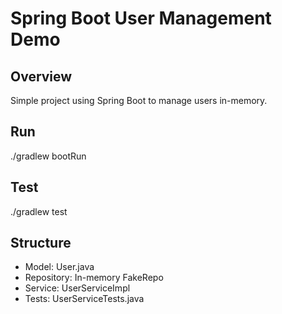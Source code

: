 # Spring Boot User Management Demo

## Overview
Simple project using Spring Boot to manage users in-memory.

## Run
./gradlew bootRun

## Test
./gradlew test

## Structure
- Model: User.java
- Repository: In-memory FakeRepo
- Service: UserServiceImpl
- Tests: UserServiceTests.java
